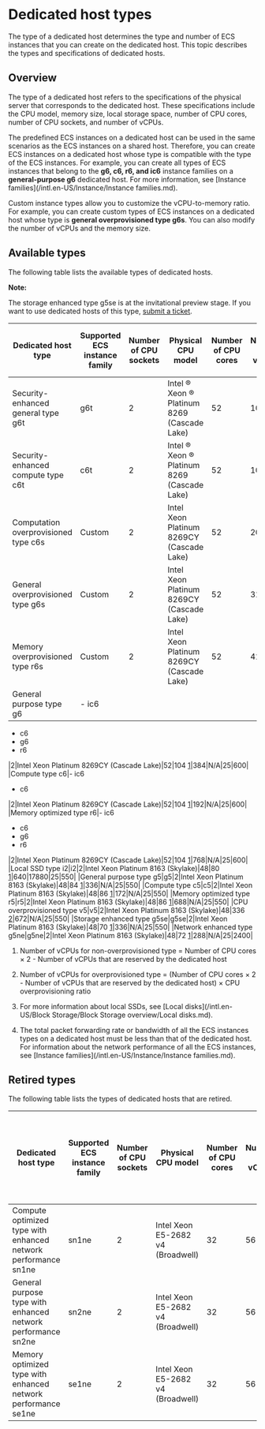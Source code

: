 # Dedicated host types

The type of a dedicated host determines the type and number of ECS instances that you can create on the dedicated host. This topic describes the types and specifications of dedicated hosts.

## Overview

The type of a dedicated host refers to the specifications of the physical server that corresponds to the dedicated host. These specifications include the CPU model, memory size, local storage space, number of CPU cores, number of CPU sockets, and number of vCPUs.

The predefined ECS instances on a dedicated host can be used in the same scenarios as the ECS instances on a shared host. Therefore, you can create ECS instances on a dedicated host whose type is compatible with the type of the ECS instances. For example, you can create all types of ECS instances that belong to the **g6, c6, r6, and ic6** instance families on a **general-purpose g6** dedicated host. For more information, see [Instance families](/intl.en-US/Instance/Instance families.md).

Custom instance types allow you to customize the vCPU-to-memory ratio. For example, you can create custom types of ECS instances on a dedicated host whose type is **general overprovisioned type g6s**. You can also modify the number of vCPUs and the memory size.

## Available types

The following table lists the available types of dedicated hosts.

**Note:**

The storage enhanced type g5se is at the invitational preview stage. If you want to use dedicated hosts of this type, [submit a ticket](https://workorder-intl.console.aliyun.com/#/ticket/createIndex).

|Dedicated host type|Supported ECS instance family|Number of CPU sockets|Physical CPU model|Number of CPU cores|Number of vCPUs|Memory size \(GiB\)|Local SSD \(GiB\)[3](#footnote)|Inbound/outbound bandwidth \(Gbit/s\)[4](#network)|Inbound/outbound packet forwarding rate \(10,000 packets per second\)[4](#network)|
|-------------------|-----------------------------|---------------------|------------------|-------------------|---------------|-------------------|-------------------------------|--------------------------------------------------|----------------------------------------------------------------------------------|
|Security-enhanced general type g6t|g6t|2|Intel ® Xeon ® Platinum 8269 \(Cascade Lake\)|52|104 [1](#vCPU)|384|N/A|32|2400|
|Security-enhanced compute type c6t|c6t|2|Intel ® Xeon ® Platinum 8269 \(Cascade Lake\)|52|104 [1](#vCPU)|192|N/A|32|2400|
|Computation overprovisioned type c6s|Custom|2|Intel Xeon Platinum 8269CY \(Cascade Lake\)|52|208 [2](#vCPU-CPU)|180|N/A|25|600|
|General overprovisioned type g6s|Custom|2|Intel Xeon Platinum 8269CY \(Cascade Lake\)|52|312 [2](#vCPU-CPU)|372|N/A|25|600|
|Memory overprovisioned type r6s|Custom|2|Intel Xeon Platinum 8269CY \(Cascade Lake\)|52|416 [2](#vCPU-CPU)|750|N/A|25|600|
|General purpose type g6|-   ic6
-   c6
-   g6
-   r6

|2|Intel Xeon Platinum 8269CY \(Cascade Lake\)|52|104 [1](#vCPU)|384|N/A|25|600|
|Compute type c6|-   ic6
-   c6

|2|Intel Xeon Platinum 8269CY \(Cascade Lake\)|52|104 [1](#vCPU)|192|N/A|25|600|
|Memory optimized type r6|-   ic6
-   c6
-   g6
-   r6

|2|Intel Xeon Platinum 8269CY \(Cascade Lake\)|52|104 [1](#vCPU)|768|N/A|25|600|
|Local SSD type i2|i2|2|Intel Xeon Platinum 8163 \(Skylake\)|48|80 [1](#vCPU)|640|17880|25|550|
|General purpose type g5|g5|2|Intel Xeon Platinum 8163 \(Skylake\)|48|84 [1](#vCPU)|336|N/A|25|550|
|Compute type c5|c5|2|Intel Xeon Platinum 8163 \(Skylake\)|48|86 [1](#vCPU)|172|N/A|25|550|
|Memory optimized type r5|r5|2|Intel Xeon Platinum 8163 \(Skylake\)|48|86 [1](#vCPU)|688|N/A|25|550|
|CPU overprovisioned type v5|v5|2|Intel Xeon Platinum 8163 \(Skylake\)|48|336 [2](#vCPU-CPU)|672|N/A|25|550|
|Storage enhanced type g5se|g5se|2|Intel Xeon Platinum 8163 \(Skylake\)|48|70 [1](#vCPU)|336|N/A|25|550|
|Network enhanced type g5ne|g5ne|2|Intel Xeon Platinum 8163 \(Skylake\)|48|72 [1](#vCPU)|288|N/A|25|2400|

1. Number of vCPUs for non-overprovisioned type = Number of CPU cores × 2 - Number of vCPUs that are reserved by the dedicated host

2. Number of vCPUs for overprovisioned type = \(Number of CPU cores × 2 - Number of vCPUs that are reserved by the dedicated host\) × CPU overprovisioning ratio

3. For more information about local SSDs, see [Local disks](/intl.en-US/Block Storage/Block Storage overview/Local disks.md).

4. The total packet forwarding rate or bandwidth of all the ECS instances types on a dedicated host must be less than that of the dedicated host. For information about the network performance of all the ECS instances, see [Instance families](/intl.en-US/Instance/Instance families.md).

## Retired types

The following table lists the types of dedicated hosts that are retired.

|Dedicated host type|Supported ECS instance family|Number of CPU sockets|Physical CPU model|Number of CPU cores|Number of vCPUs|Memory size \(GiB\)|Local SSD \(GiB\)|Inbound or outbound bandwidth \(Gbit/s\)|Inbound or outbound packet forwarding rate \(10,000 packets per second\)|
|-------------------|-----------------------------|---------------------|------------------|-------------------|---------------|-------------------|-----------------|----------------------------------------|------------------------------------------------------------------------|
|Compute optimized type with enhanced network performance sn1ne|sn1ne|2|Intel Xeon E5-2682 v4 \(Broadwell\)|32|56 [1](#vCPU)|112|N/A|10|450|
|General purpose type with enhanced network performance sn2ne|sn2ne|2|Intel Xeon E5-2682 v4 \(Broadwell\)|32|56 [1](#vCPU)|224|N/A|10|450|
|Memory optimized type with enhanced network performance se1ne|se1ne|2|Intel Xeon E5-2682 v4 \(Broadwell\)|32|56 [1](#vCPU)|480|N/A|10|450|

